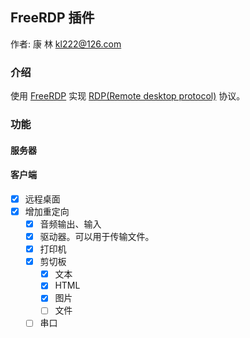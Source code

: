 ## FreeRDP 插件

作者: 康 林 <kl222@126.com>

### 介绍

使用 [FreeRDP](https://github.com/FreeRDP/FreeRDP) 实现
[RDP(Remote desktop protocol)](https://github.com/FreeRDP/FreeRDP/wiki/Reference-Documentation) 协议。

### 功能
#### 服务器

#### 客户端

- [x] 远程桌面
- [x] 增加重定向
  - [x] 音频输出、输入
  - [x] 驱动器。可以用于传输文件。
  - [x] 打印机
  - [x] 剪切板
    - [x] 文本
    - [x] HTML
    - [x] 图片
    - [ ] 文件
  - [ ] 串口
